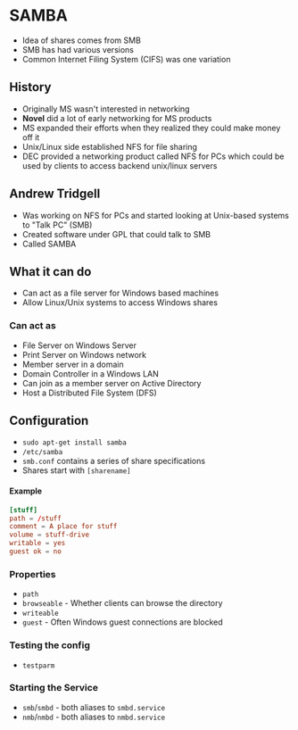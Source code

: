 # SAMBA
- Idea of shares comes from SMB
- SMB has had various versions
- Common Internet Filing System (CIFS) was one variation

## History
- Originally MS wasn't interested in networking
- **Novel** did a lot of early networking for MS products
- MS expanded their efforts when they realized they could make money off it
- Unix/Linux side established NFS for file sharing
- DEC provided a networking product called NFS for PCs which could be used by clients to access backend unix/linux servers

## Andrew Tridgell
- Was working on NFS for PCs and started looking at Unix-based systems to "Talk PC" (SMB)
- Created software under GPL that could talk to SMB
- Called SAMBA

## What it can do
- Can act as a file server for Windows based machines
- Allow Linux/Unix systems to access Windows shares

### Can act as
- File Server on Windows Server
- Print Server on Windows network
- Member server in a domain
- Domain Controller in a Windows LAN
- Can join as a member server on Active Directory
- Host a Distributed File System (DFS)

## Configuration
- `sudo apt-get install samba`
- `/etc/samba`
- `smb.conf` contains a series of share specifications
- Shares start with `[sharename]`

#### Example
```conf
[stuff]
path = /stuff
comment = A place for stuff
volume = stuff-drive
writable = yes
guest ok = no
```

### Properties
- `path`
- `browseable` - Whether clients can browse the directory
- `writeable`
- `guest` - Often Windows guest connections are blocked

### Testing the config
- `testparm`

### Starting the Service
- `smb`/`smbd` - both aliases to `smbd.service`
- `nmb`/`nmbd` - both aliases to `nmbd.service`


